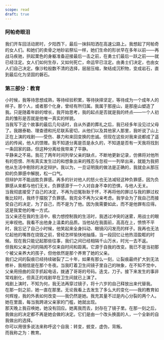 ```yaml
---
scope: read
draft: true
---
```

### 阿帕奇眼泪
我们开车回活动房时，夕阳西下，最后一抹斜阳洒在高速公路上。我想起了阿帕奇的女人们。和她们的卖骨之地砂岩祭坛一样，她们生命的形状早在多年以前——再战马疾驰，拱起栗色的身躯准备迎接最后一击之前，在勇士们最后一跃之前——就已经注定。女人们如何生存，又如何死亡，命运早已注定。由勇士们决定，也由女人们自己决定。像沙粒般数不清的选择，层层压缩，聚结成沉积物，变成岩石，直到最后化为坚固的磐石。


### 第三部分：教育
小时候，我等待思想成熟，等待经验积累，等待抉择坚定，等待成为一个成年人的样子。那个人，或者那个化身，曾经有所归属。我属于那座山，是那座山塑造了我。只是随着年龄的增长，我开始思考，我的起点是否就是我的终点——一个人初具的雏形是否就是他唯一真实的样貌。  
当我写下这个故事的最后几句话时，自从外婆的葬礼之后，我已经多年没见过父母了。我跟泰勒、理查德和托尼联系密切，从他们以及其他家人那里，我听说了山上正在上演的戏剧——受伤、暴力和来回变换的忠诚。但现在这些对我来说都成了遥远的传闻，他人的馈赠。我不知道分离是否是永久的，不知道是否有一天我将找到一条回家的路，但这种分离给我带来了平静。  
平静来之不易。我花了两年时间列举父亲的缺点，不断地更新记录，仿佛将对他所有的怨恨、所有真实发生过的和想象出来的残忍与忽视一一列举出来，就能为我把他从生活中剔除的决定辩护。我以为，一旦证明我的做法是正确的，我就会从那压抑的负罪感中解脱，松一口气。  
但辩护并不能战胜负罪感。再多的针对他人的怒火也无法减轻这种负罪感，因为负罪感从来都与他们无关。负罪感源于一个人对自身不幸的恐惧，与他人无关。  
当我彻底接受了自己的决定，不再为旧冤耿耿于怀，不再将他的罪过与我的罪过权衡比较时，我终于摆脱了负罪感。我完全不再为父亲考虑。我学会为了我自己而接受自己的决定，为了自己，而不是为了他。因为我需要如此，而不是他罪有应得。  
这是我爱他的唯一方式。  
当父亲还在我的生活中，极力想控制我的生活时，我透过冲突的迷雾，用战士的眼光审视他。我看不出他身上温柔的品质。当他站在我面前，高高在上，愤愤不平时，我忘记了自己小时候，他笑起来全身抖动、眼镜闪闪发亮的样子。我再也无法忆起他的嘴唇在烧毁之前，曾经怎样愉快地抽搐，当一段回忆让他热泪盈眶的时候。现在我只能记起那些往事，我们之间已经相隔千山万水，时光一去不返。  
但我和父亲之间的隔阂不仅来自时间和距离。它源于自我的改变。我已不是当初那个被父亲养大的孩子，但他依然是那个养育了她的父亲。  
我们之间的裂痕已经持续破裂了二十年，如果有那么一刻，让裂痕最终扩大到无法修补，我相信是在那个冬夜。当我盯着卫生间镜子里自己的映象，在不知不觉中，父亲用扭曲的双手抓起电话，拨通了哥哥的号码。迭戈，刀子。接下来发生的事非常戏剧化，但真正的戏剧早在卫生间就已上演了。  
戏剧上演时，不知为何，我无法再穿过镜子，将十六岁的自己释放出来代替我。  
在那一刻之前，她一直在那里。无论我看上去发生了多么大的变化——我的教育如何辉煌，我的外表如何改变——我仍然是她。我充其量不过是内心分裂的两个人。她在里面，每当我跨进父亲家的门槛，她就出现。  
那天晚上我召唤她，她没有回应。她离我而去，封存在了镜子里。在那一刻之后，我做出的决定都不再是她会做的决定。它们是由一个改头换面的人，一个全新的自我做出的选择。  
你可以用很多说法来称呼这个自我：转变，蜕变，虚伪，背叛。  
而我称之为：教育。